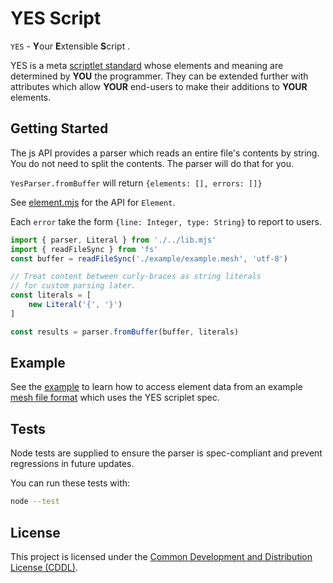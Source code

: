 # YES Script
`YES` - **Y**our **E**xtensible **S**cript .

YES is a meta [scriptlet standard][SPEC] whose elements and meaning are determined
by **YOU** the programmer. They can be extended further with attributes which
allow **YOUR** end-users to make their additions to **YOUR** elements.

## Getting Started
The js API provides a parser which reads an entire file's contents by string.
You do not need to split the contents. The parser will do that for you.

`YesParser.fromBuffer` will return `{elements: [], errors: []}`

See [element.mjs](./src/element.mjs) for the API for `Element`.

Each `error` take the form `{line: Integer, type: String}` to report to users.

```js
import { parser, Literal } from './../lib.mjs'
import { readFileSync } from 'fs'
const buffer = readFileSync('./example/example.mesh', 'utf-8')

// Treat content between curly-braces as string literals
// for custom parsing later.
const literals = [
    new Literal('{', '}')
]

const results = parser.fromBuffer(buffer, literals)
```

## Example
See the [example](./example/example.mjs) to learn how to access element data from an example
[mesh file format](./example/example.mesh) which uses the YES scriplet spec.

## Tests
Node tests are supplied to ensure the parser is spec-compliant and prevent regressions in future updates.

You can run these tests with:
```sh
node --test
```

## License
This project is licensed under the [Common Development and Distribution License (CDDL)][LEGAL].

[SPEC]: https://github.com/TheMaverickProgrammer/js_yes_parser/blob/master/spec/README.md
[LEGAL]: https://github.com/TheMaverickProgrammer/js_yes_parser/blob/master/legal/LICENSE.md